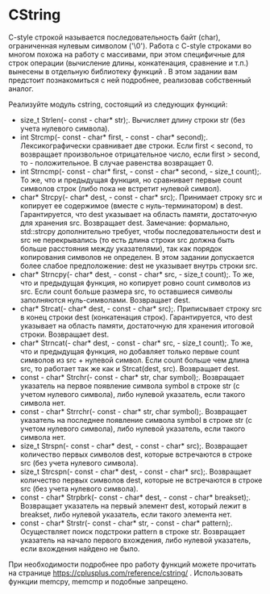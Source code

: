 # CString

C-style строкой называется последовательность байт (char), ограниченная нулевым символом ('\0'). Работа с C-style строками во многом похожа на работу с массивами, при этом специфичные для строк операции (вычисление длины, конкатенация, сравнение и т.п.) вынесены в отдельную библиотеку функций <cstring>. В этом задании вам предстоит познакомиться с ней подробнее, реализовав собственный аналог.

Реализуйте модуль cstring, состоящий из следующих функций:

- size_t Strlen(- const - char* str);. Вычисляет длину строки str (без учета нулевого символа).
- int Strcmp(- const - char* first, - const - char* second);. Лексикографически сравнивает две строки. Если first < second, то возвращает произвольное отрицательное число, если first > second, то - положительное. В случае равенства возвращает 0.
- int Strncmp(- const - char* first, - const - char* second, - size_t count);. То же, что и предыдущая функция, но сравнивает первые count символов строк (либо пока не встретит нулевой символ).
- char* Strcpy(- char* dest, - const - char* src);. Принимает строку src и копирует ее содержимое (вместе с нуль-терминатором) в dest. Гарантируется, что dest указывает на область памяти, достаточную для хранения src. Возвращает dest. Замечание: формально, std::strcpy дополнительно требует, чтобы последовательности dest и src не перекрывались (то есть длина строки src должна быть больше расстояния между указателями), так как порядок копирования символов не определен. В этом задании допускается более слабое предположение: dest не указывает внутрь строки src.
- char* Strncpy(- char* dest, - const - char* src, - size_t count);. То же, что и предыдущая функция, но копирует ровно count символов из src. Если count больше размера src, то оставшиеся символы заполняются нуль-символами. Возвращает dest.
- char* Strcat(- char* dest, - const - char* src);. Приписывает строку src в конец строки dest (конкатенация строк). Гарантируется, что dest указывает на область памяти, достаточную для хранения итоговой строки. Возвращает dest.
- char* Strncat(- char* dest, - const - char* src, - size_t count);. То же, что и предыдущая функция, но добавляет только первые count символов из src + нулевой символ. Если count больше чем длина src, то работает так же как и Strcat(dest, src). Возвращает dest.
- const - char* Strchr(- const - char* str, char symbol);. Возвращает указатель на первое появление символа symbol в строке str (с учетом нулевого символа), либо нулевой указатель, если такого символа нет.
- const - char* Strrchr(- const - char* str, char symbol);. Возвращает указатель на последнее появление символа symbol в строке str (с учетом нулевого символа), либо нулевой указатель, если такого символа нет.
- size_t Strspn(- const - char* dest, - const - char* src);. Возвращает количество первых символов dest, которые встречаются в строке src (без учета нулевого символа).
- size_t Strcspn(- const - char* dest, - const - char* src);. Возвращает количество первых символов dest, которые не встречаются в строке src (без учета нулевого символа).
- const - char* Strpbrk(- const - char* dest, - const - char* breakset);. Возвращает указатель на первый элемент dest, который лежит в breakset, либо нулевой указатель, если такого элемента нет.
- const - char* Strstr(- const - char* str, - const - char* pattern);. Осуществляет поиск подстроки pattern в строке str. Возвращает указатель на начало первого вхождения, либо нулевой указатель, если вхождения найдено не было.


При необходимости подробнее про работу функций можете прочитать на странице https://cplusplus.com/reference/cstring/ . Использовать функции memcpy, memcmp и подобные запрещено.